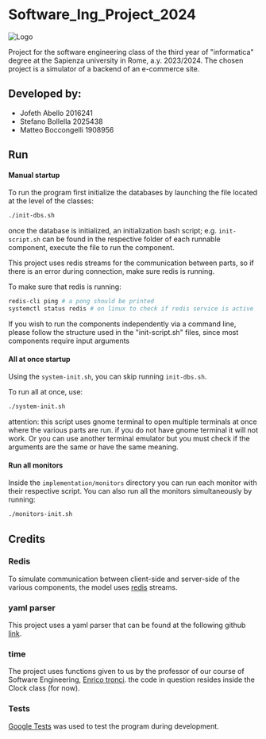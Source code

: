 # Software_Ing_Project_2024
![Logo](https://github.com/StefanoBollella/Software_Ing_Project_2024/backend_logo.png)

Project for the software engineering class of the third year of "informatica" degree at the Sapienza university in Rome, a.y. 2023/2024. 
The chosen project is a simulator of a backend of an e-commerce site.

## Developed by:
- Jofeth Abello 2016241
- Stefano Bollella 2025438
- Matteo Boccongelli 1908956

## Run

#### Manual startup

To run the program first initialize the databases by launching the file located at the level of the classes:
```bash
./init-dbs.sh
```

once the database is initialized, an initialization bash script; e.g. <code>init-script.sh</code> can be found in the respective folder of each runnable component, execute the file to run the component.

This project uses redis streams for the communication between parts, so if there is an error during connection, make sure redis is running.

To make sure that redis is running:
```bash
redis-cli ping # a pong should be printed
systemctl status redis # on linux to check if redis service is active
```

If you wish to run the components independently via a command line, please follow the structure used in the "init-script.sh" files, since most components require input arguments

#### All at once startup
Using the <code>system-init.sh</code>, you can skip running <code>init-dbs.sh</code>.

To run all at once, use: 
```bash
./system-init.sh
```
attention: this script uses gnome terminal to open multiple terminals at once where the various parts are run. if you do not have gnome terminal it will not work. Or you can use another terminal emulator but you must check if the arguments are the same or have the same meaning.

#### Run all monitors
Inside the <code>implementation/monitors</code> directory you can run each monitor with their respective script. You can also run all the monitors simultaneously by running:
```bash
./monitors-init.sh
```

## Credits

### Redis
To simulate communication between client-side and server-side of the various components, the model uses [redis](https://redis.io) streams. 

### yaml parser
This project uses a yaml parser that can be found at the following github [link](https://github.com/jbeder/yaml-cpp).

### time 

The project uses functions given to us by the professor of our course of Software
Engineering, [Enrico tronci](https://corsidilaurea.uniroma1.it/it/users/enricotronciuniroma1it). the code in question resides inside the Clock class (for now). 

### Tests
[Google Tests](https://github.com/google/googletest) was used to test the program during development.

